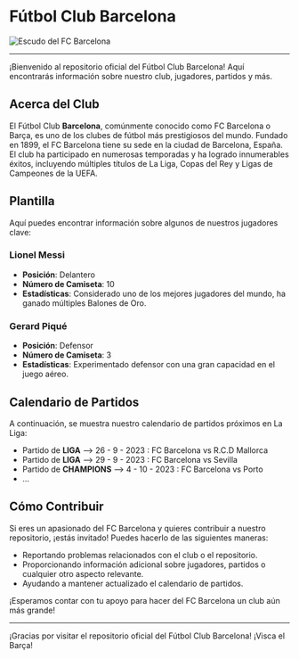 # Fútbol Club Barcelona

![Escudo del FC Barcelona](https://www.google.com/imgres?imgurl=https%3A%2F%2Fseeklogo.com%2Fimages%2FF%2Ff-c-barcelona-logo-6CB8646759-seeklogo.com.png)

---

¡Bienvenido al repositorio oficial del Fútbol Club Barcelona! Aquí encontrarás información sobre nuestro club, jugadores, partidos y más.

## Acerca del Club

El Fútbol Club **Barcelona**, comúnmente conocido como FC Barcelona o Barça, es uno de los clubes de fútbol más prestigiosos del mundo. Fundado en 1899, el FC Barcelona tiene su sede en la ciudad de Barcelona, España. El club ha participado en numerosas temporadas y ha logrado innumerables éxitos, incluyendo múltiples títulos de La Liga, Copas del Rey y Ligas de Campeones de la UEFA.

## Plantilla

Aquí puedes encontrar información sobre algunos de nuestros jugadores clave:

### Lionel Messi
- **Posición**: Delantero
- **Número de Camiseta**: 10
- **Estadísticas**: Considerado uno de los mejores jugadores del mundo, ha ganado múltiples Balones de Oro.

### Gerard Piqué
- **Posición**: Defensor
- **Número de Camiseta**: 3
- **Estadísticas**: Experimentado defensor con una gran capacidad en el juego aéreo.

## Calendario de Partidos

A continuación, se muestra nuestro calendario de partidos próximos en La Liga:

- Partido de **LIGA** --> 26 - 9 - 2023 : FC Barcelona vs R.C.D Mallorca
- Partido de **LIGA** --> 29 - 9 - 2023 : FC Barcelona vs Sevilla
- Partido de **CHAMPIONS** --> 4 - 10 - 2023 : FC Barcelona vs Porto
- ...

## Cómo Contribuir

Si eres un apasionado del FC Barcelona y quieres contribuir a nuestro repositorio, ¡estás invitado! Puedes hacerlo de las siguientes maneras:

- Reportando problemas relacionados con el club o el repositorio.
- Proporcionando información adicional sobre jugadores, partidos o cualquier otro aspecto relevante.
- Ayudando a mantener actualizado el calendario de partidos.

¡Esperamos contar con tu apoyo para hacer del FC Barcelona un club aún más grande!

---

¡Gracias por visitar el repositorio oficial del Fútbol Club Barcelona! ¡Visca el Barça!

